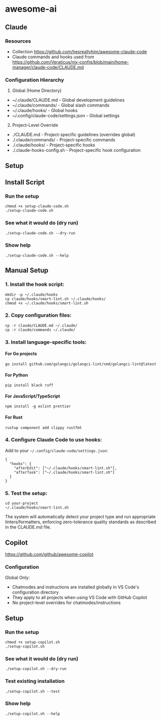 # awesome-ai


## Claude
### Resources
- Collection https://github.com/hesreallyhim/awesome-claude-code
- Claude commands and hooks used from https://github.com/Veraticus/nix-config/blob/main/home-manager/claude-code/CLAUDE.md

### Configuration Hierarchy

  1. Global (Home Directory)
  - ~/.claude/CLAUDE.md - Global development guidelines
  - ~/.claude/commands/ - Global slash commands
  - ~/.claude/hooks/ - Global hooks
  - ~/.config/claude-code/settings.json - Global settings

  2. Project-Level Override
  - ./CLAUDE.md - Project-specific guidelines (overrides global)
  - ./.claude/commands/ - Project-specific commands
  - ./.claude/hooks/ - Project-specific hooks
  - ./.claude-hooks-config.sh - Project-specific hook configuration

## Setup

## Install Script
### Run the setup
```
chmod +x setup-claude-code.sh
./setup-claude-code.sh
```

  ### See what it would do (dry run)
  ```
  ./setup-claude-code.sh --dry-run
  ```

  ### Show help
  ```
  ./setup-claude-code.sh --help
  ```


 ## Manual Setup
  ### 1. Install the hook script:
  ```
  mkdir -p ~/.claude/hooks
  cp claude/hooks/smart-lint.sh ~/.claude/hooks/
  chmod +x ~/.claude/hooks/smart-lint.sh
  ```
  ### 2. Copy configuration files:
  ```
  cp -r claude/CLAUDE.md ~/.claude/
  cp -r claude/commands ~/.claude/
  ```

  ### 3. Install language-specific tools:
  #### For Go projects
  ```
  go install github.com/golangci/golangci-lint/cmd/golangci-lint@latest
  ```

  #### For Python 
  ```
  pip install black ruff
  ```

  #### For JavaScript/TypeScript
  ```
  npm install -g eslint prettier
  ```
  
  #### For Rust
  ```
  rustup component add clippy rustfmt
  ```

  ### 4. Configure Claude Code to use hooks:
  Add to your `~/.config/claude-code/settings.json`:
  ```
  {
    "hooks": {
      "afterEdit": ["~/.claude/hooks/smart-lint.sh"],
      "afterTask": ["~/.claude/hooks/smart-lint.sh"]
    }
  }
```
  ### 5. Test the setup:
  ```
  cd your-project
  ~/.claude/hooks/smart-lint.sh
  ```

  The system will automatically detect your project type and run appropriate linters/formatters,
  enforcing zero-tolerance quality standards as described in the CLAUDE.md file.

## Copilot
https://github.com/github/awesome-copilot

###  Configuration
  Global Only:
  - Chatmodes and instructions are installed globally in VS Code's configuration directory
  - They apply to all projects when using VS Code with GitHub Copilot
  - No project-level overrides for chatmodes/instructions

## Setup
### Run the setup
```
chmod +x setup-copilot.sh
./setup-copilot.sh
```
  ### See what it would do (dry run)
  ```
  ./setup-copilot.sh --dry-run
  ```

  ### Test existing installation
  ```
  ./setup-copilot.sh --test
  ```

  ### Show help
  ```
  ./setup-copilot.sh --help
  ```
